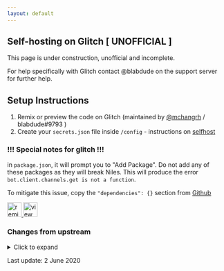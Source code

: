```yaml
---
layout: default
---
```


## Self-hosting on Glitch [ UNOFFICIAL ]

This page is under construction, unofficial and incomplete.

For help specifically with Glitch contact @blabdude on the support server for further help.

## Setup Instructions

1. Remix or preview the code on Glitch (maintained by [@mchangrh](https://github.com/mchangrh) / blabdude#9793 )
2. Create your `secrets.json` file inside `/config` - instructions on [selfhost](selfhost)

### !!! Special notes for glitch !!!
in `package.json`, it will prompt you to "Add Package". Do not add any of these packages as they will break Niles. This will produce the error `bot.client.channels.get is not a function`.

To mitigate this issue, copy the `"dependencies": {}` section from [Github](https://github.com/seanecoffey/Niles/blob/master/package.json#L11)

<!-- Remix Button -->
<a href="https://glitch.com/edit/#!/remix/niles-template">
  <img src="https://cdn.glitch.com/2bdfb3f8-05ef-4035-a06e-2043962a3a13%2Fremix%402x.png?1513093958726" alt="remix this" height="33">
</a>
<!-- View Source Button -->
<a href="https://glitch.com/edit/#!/niles-template">
  <img src="https://cdn.glitch.com/2bdfb3f8-05ef-4035-a06e-2043962a3a13%2Fview-source%402x.png?1513093958802" alt="view source" height="33">
</a>

### Changes from upstream
<details>
  <summary>Click to expand</summary>

  1. created `stores/guilddatabase.json` & `stores/users.json`
  2. replaced `node-google-calendar` with `@mchangrh/node-google-calendar`
     * to patch `HttpRequest.js` (impossible on glitch)
     * Source code on GitHub: https://github.com/mchangrh/node-google-calendar
  3. added start script as per: https://glitch.com/help/failstart/
</details>

Last update: 2 June 2020
